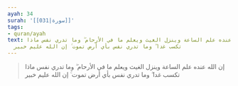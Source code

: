 ```yaml
---
ayah: 34
surah: '[[031|سورة]]'
tags:
- quran/ayah
text: إن الله عنده علم الساعة وينزل الغيث ويعلم ما في الأرحام ۖ وما تدري نفس ماذا
  تكسب غدا ۖ وما تدري نفس بأي أرض تموت ۚ إن الله عليم خبير
---
```

> إن الله عنده علم الساعة وينزل الغيث ويعلم ما في الأرحام ۖ وما تدري نفس ماذا تكسب غدا ۖ وما تدري نفس بأي أرض تموت ۚ إن الله عليم خبير
